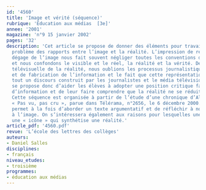 ```yaml
---
id: '4560'
title: 'Image et vérité (séquence)'
rubrique: 'Éducation aux médias  [3e]'
annee: '2001'
magazine: 'n°9 15 janvier 2002'
pages: '32'
description: 'Cet article se propose de donner des éléments pour travailler sur le
  problème des rapports entre l’image et la réalité. L’impression de réalité qui se
  dégage de l’image nous fait souvent négliger toutes les conventions de la représentation,
  et nous confondons le visible et le réel, la réalité et la vérité. Devant la représentation
  télévisuelle de la réalité, nous oublions les processus journalistiques de sélection
  et de fabrication de l’information et le fait que cette représentation est avant
  tout un discours construit par les journalistes et le média télévision. Cette séquence
  se propose donc d’aider les élèves à adopter une position critique face aux images
  d’information et de leur faire comprendre que la réalité ne se réduit pas au visible.
  Cette séquence est organisée à partir de l’étude d’une chronique d’Alain Rémond,
  « Pas vu, pas cru », parue dans Télérama, n°2656, le 6 décembre 2000. La chronique
  permet à la fois d’aborder un texte argumentatif et de réfléchir à notre rapport
  à l’image. On s’intéressera également aux raisons pour lesquelles une image devient
  une « icône » qui synthétise une réalité.'
article_pdf: '4560.pdf'
revue: 'L’école des lettres des collèges'
auteurs:
- Daniel Salles
disciplines:
- français
niveau_etudes:
- troisième
programmes:
- éducation aux médias
---
```

